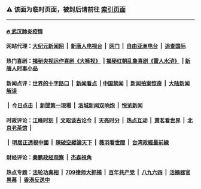 ### ⚠️ 该面为临时页面，被封后请前往 [索引页面](../link4.md)

---

#### [🔥 武汉肺炎疫情](http://159.65.104.241:10000/videos/corona/)

#### 网站代理：[大纪元新闻网](http://159.65.104.241:10080/gb/) &nbsp;|&nbsp; [新唐人电视台](http://159.65.104.241:8808/gb/) &nbsp;|&nbsp; [网门](http://159.65.104.241:11000/) &nbsp;|&nbsp; [自由亚洲电台](http://159.65.104.241:9800/mandarin/) &nbsp;|&nbsp; [追查国际](http://159.65.104.241:10010/)

#### 热门喜剧：[揭秘央视运作喜剧《大裤衩》](http://159.65.104.241:10000/videos/res/big-shorts/) &nbsp;|&nbsp;[揭秘红朝乱象喜剧《雷人水浒》](http://159.65.104.241:10000/videos/res/OutlawsOfMarsh/) &nbsp;|&nbsp;[新唐人时事小品](http://159.65.104.241:10000/videos/res/comedy/)

#### 新闻点评：[世界的十字路口](http://159.65.104.241/tanghao/) &nbsp;|&nbsp; [新闻看点](http://159.65.104.241/news-insight/) &nbsp;|&nbsp;[中国禁闻](http://159.65.104.241/ntdtv-news/) &nbsp;|&nbsp; [新闻拍案惊奇](http://159.65.104.241/dayu/) &nbsp;|&nbsp; [大陆新闻解读](http://159.65.104.241/ntdtv-comedy/)
####   &nbsp;|&nbsp;  [今日点击](http://159.65.104.241/news-click/)  &nbsp;|&nbsp; [新聞第一現場](http://159.65.104.241/primary-scene/) &nbsp;|&nbsp; [洛城新闻双响炮](http://159.65.104.241/la-news/) &nbsp;|&nbsp; [悦览新闻](http://159.65.104.241/dingyue/)

#### 时政评论：[江峰时刻](http://159.65.104.241/today-in-history/) &nbsp;|&nbsp; [文昭谈古论今](http://159.65.104.241/wenzhao/) &nbsp;|&nbsp; [天亮时分](http://159.65.104.241/tianliang/) &nbsp;|&nbsp; [热点互动](http://159.65.104.241/ntdtv-rdhd/) &nbsp;|&nbsp; [萧茗看世界](http://159.65.104.241/simonegao/) &nbsp;|&nbsp; [北京老茶馆](http://159.65.104.241/teahouse/)  &nbsp;|&nbsp;  
####   &nbsp;|&nbsp;  [明居正透視中國](http://159.65.104.241/decoding-china/)  &nbsp;|&nbsp; [陳破空縱論天下](http://159.65.104.241/pokong/)  &nbsp;|&nbsp; [薇羽看世間](http://159.65.104.241/weiyu/)  &nbsp;|&nbsp; [台湾政經最前線](http://159.65.104.241/taiwan/)   

#### 财经评论：[秦鹏政经观察](http://159.65.104.241/qinpeng/) &nbsp;|&nbsp; [杰森視角 ](http://159.65.104.241/jason/)

#### 热点专题：[法轮功真相](http://159.65.104.241:10000/videos/truth.html) &nbsp;|&nbsp; [709律师大抓捕](http://159.65.104.241:10000/videos/709/) &nbsp;|&nbsp; [百年共产党](http://159.65.104.241:10000/videos/ccp.html) &nbsp;|&nbsp; [八九六四](http://159.65.104.241:10000/videos/88/)  &nbsp;|&nbsp; [活摘器官黑幕](http://159.65.104.241:10000/videos/res/Organs/)  &nbsp;|&nbsp; [香港反送中](http://159.65.104.241:10000/videos/res/hk/) 

<img src='http://gfw-breaker.win/link4.md' width='0px' height='0px'/>


